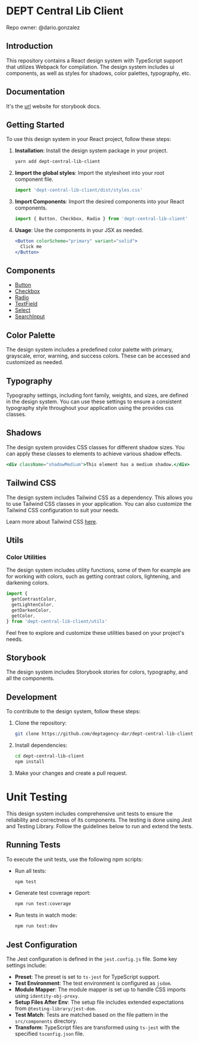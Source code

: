 # DEPT Central Lib Client

Repo owner: @dario.gonzalez

## Introduction

This repository contains a React design system with TypeScript support that utilizes Webpack for compilation. The design system includes ui components, as well as styles for shadows, color palettes, typography, etc.

## Documentation

It's the [url](https://deptagency-dar.github.io/dept-central-lib-client) website for storybook docs.

## Getting Started

To use this design system in your React project, follow these steps:

1. **Installation**: Install the design system package in your project.

   ```bash
   yarn add dept-central-lib-client
   ```

2. **Import the global styles**:
   Import the stylesheet into your root component file.

   ```javascript
   import 'dept-central-lib-client/dist/styles.css'
   ```

3. **Import Components**: Import the desired components into your React components.

   ```jsx
   import { Button, Checkbox, Radio } from 'dept-central-lib-client'
   ```

4. **Usage**: Use the components in your JSX as needed.

   ```jsx
   <Button colorScheme="primary" variant="solid">
     Click me
   </Button>
   ```

## Components

- [Button](src/components/Button/README.md)
- [Checkbox](src/components/Checkbox/README.md)
- [Radio](src/components/Radio/README.md)
- [TextField](src/components/TextField/README.md)
- [Select](src/components/Select/README.md)
- [SearchInput](src/components/SearchInput/README.md)

## Color Palette

The design system includes a predefined color palette with primary, grayscale, error, warning, and success colors. These can be accessed and customized as needed.

## Typography

Typography settings, including font family, weights, and sizes, are defined in the design system. You can use these settings to ensure a consistent typography style throughout your application using the provides css classes.

## Shadows

The design system provides CSS classes for different shadow sizes. You can apply these classes to elements to achieve various shadow effects.

```jsx
<div className="shadowMedium">This element has a medium shadow.</div>
```

## Tailwind CSS

The design system includes Tailwind CSS as a dependency. This allows you to use Tailwind CSS classes in your application. You can also customize the Tailwind CSS configuration to suit your needs.

Learn more about Tailwind CSS [here](https://tailwindcss.com/).

## Utils

### Color Utilities

The design system includes utility functions, some of them for example are for working with colors, such as getting contrast colors, lightening, and darkening colors.

```jsx
import {
  getContrastColor,
  getLightenColor,
  getDarkenColor,
  getColor,
} from 'dept-central-lib-client/utils'
```

Feel free to explore and customize these utilities based on your project's needs.

## Storybook

The design system includes Storybook stories for colors, typography, and all the components.

## Development

To contribute to the design system, follow these steps:

1. Clone the repository:

   ```bash
   git clone https://github.com/deptagency-dar/dept-central-lib-client.git
   ```

2. Install dependencies:

   ```bash
   cd dept-central-lib-client
   npm install
   ```

3. Make your changes and create a pull request.

# Unit Testing

This design system includes comprehensive unit tests to ensure the reliability and correctness of its components. The testing is done using Jest and Testing Library. Follow the guidelines below to run and extend the tests.

## Running Tests

To execute the unit tests, use the following npm scripts:

- Run all tests:

  ```bash
  npm test
  ```

- Generate test coverage report:

  ```bash
  npm run test:coverage
  ```

- Run tests in watch mode:

  ```bash
  npm run test:dev
  ```

## Jest Configuration

The Jest configuration is defined in the `jest.config.js` file. Some key settings include:

- **Preset**: The preset is set to `ts-jest` for TypeScript support.
- **Test Environment**: The test environment is configured as `jsdom`.
- **Module Mapper**: The module mapper is set up to handle CSS imports using `identity-obj-proxy`.
- **Setup Files After Env**: The setup file includes extended expectations from `@testing-library/jest-dom`.
- **Test Match**: Tests are matched based on the file pattern in the `src/components` directory.
- **Transform**: TypeScript files are transformed using `ts-jest` with the specified `tsconfig.json` file.
